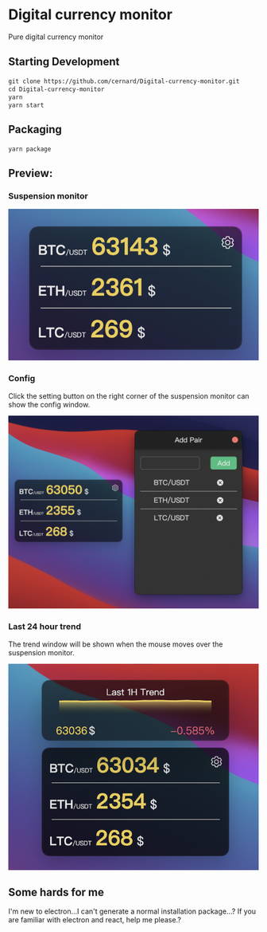# Digital currency monitor

Pure digital currency monitor

## Starting Development

```shell
git clone https://github.com/cernard/Digital-currency-monitor.git
cd Digital-currency-monitor
yarn
yarn start
```

## Packaging

```shell
yarn package
```

## Preview:

### Suspension monitor

<img src='./images/3.png'>

### Config

Click the setting button on the right corner of the suspension monitor can show the config window.

<img src='./images/config.png'>

### Last 24 hour trend

The trend window will be shown when the mouse moves over the suspension monitor.

<img src='./images/trend.png'>

## Some hards for me

I'm new to electron...I can't generate a normal installation package...?
If you are familiar with electron and react, help me please.?
